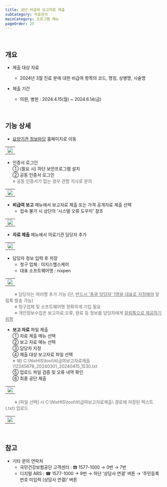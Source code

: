 ```yaml
---
title: 공단 비급여 보고자료 제출
subCategory: 자료관리
mainCategory: 프로그램 메뉴
pageOrder: 25
---
```


<br>

## 개요

- 제출 대상 자료
    - 2024년 3월 진료 분에 대한 비급여 항목의 코드, 명칭, 상병명, 시술명

- 제출 기간
    - 의원, 병원 : 2024.4.15(월) ~ 2024.6.14(금)

<br>

## 기능 상세

- [요양기관 정보마당](https://medicare.nhis.or.kr) 홈페이지로 이동
<table class="imgBox">
    <td class="imgBox">
        <a href="/images/{{page.url}}_1.png" target="_blank">
            <img class="minCenter" src="/images/{{page.url}}_1.png">
        </a>
    </td>
</table>

- 인증서 로그인
<br><span style="color:#696868; padding-left: 0px;"></span>
    ① (필요 시) 하단 보안프로그램 설치
<br><span style="color:#696868; padding-left: 0px;"></span>
    ② 공동 인증서 로그인
<br><span style="color:#696868; padding-left: 0px;">
    ※ 공동 인증서가 없는 경우 관할 지사로 문의</span>
<table class="imgBox">
    <td class="imgBox">
        <a href="/images/{{page.url}}_2.png" target="_blank">
            <img class="minCenter" src="/images/{{page.url}}_2.png">
        </a>
    </td>
</table>

- **비급여 보고** 메뉴에서 보고자료 제출 또는 가격 공개자료 제출 선택
    - 접속 불가 시 상단의 '시스템 오류 도우미' 참조
<table class="imgBox">
    <td class="imgBox">
        <a href="/images/{{page.url}}_3.png" target="_blank">
            <img class="minCenter" src="/images/{{page.url}}_3.png">
        </a>
    </td>
</table>

- **자료 제출** 메뉴에서 의료기관 담당자 추가
<table class="imgBox">
    <td class="imgBox">
        <a href="/images/{{page.url}}_5.png" target="_blank">
            <img class="minCenter" src="/images/{{page.url}}_5.png">
        </a>
    </td>
</table>

- 담당자 정보 입력 후 저장
    - 청구 업체 : 이지스헬스케어
    - 대표 소프트웨어명 : nixpen
<table class="imgBox">
    <td class="imgBox">
        <a href="/images/{{page.url}}_6.png" target="_blank">
            <img class="minCenter" src="/images/{{page.url}}_6.png">
        </a>
    </td>
</table>
<span style="color:#696868; padding-left: 30px;">        ※ 담당자는 여러명 추가 가능 (단, <U>반드시 '총괄 담당자' 1명을 대표로 지정해야</U> 알림톡 발송 가능)</span>
<br>
<span style="color:#696868; padding-left: 30px;">        ※ 청구업체 및 소프트웨어명 정확하게 기입 필요</span>
<br>
<span style="color:#696868; padding-left: 30px;">        ※ 개인정보수집은 보고자료 오류, 완료 등 정보를 담당자에게 <U>알림톡으로 제공하기 위함</U></span>

- **보고 자료** 파일 제출
<br><span style="color:#696868; padding-left: 0px;"></span>
    ① 자료 제출 메뉴 선택
<br><span style="color:#696868; padding-left: 0px;"></span>
    ② 보고 자료 메뉴 선택
<br><span style="color:#696868; padding-left: 0px;"></span>
    ③ 담당자 지정
<br><span style="color:#696868; padding-left: 0px;"></span>
    ④ 제출 대상 보고자료 파일 선택
<br><span style="color:#696868; padding-left: 0px;">        ※ 예) C:\NixHIS\tool\비급여보고자료제출\12345678_20240301_20240415_1530.txt</span>
<br><span style="color:#696868; padding-left: 0px;"></span>
    ⑤ 업로드 파일 검증 및 오류 내역 확인
<br><span style="color:#696868; padding-left: 0px;"></span>
    ⑥ 최종 공단 제출
<table class="imgBox">
    <td class="imgBox">
        <a href="/images/{{page.url}}_7.png" target="_blank">
            <img class="minCenter" src="/images/{{page.url}}_7.png">
        </a>
    </td>
</table>

<span style="color:#696868; padding-left: 30px;">        ※ [파일 선택] 시 C:\NixHIS\tool\비급여보고자료제출\ 경로에 저장된 텍스트(.txt) 업로드</span>
<table class="imgBox">
    <td class="imgBox">
        <a href="/images/{{page.url}}_8.png" target="_blank">
            <img class="minCenter" src="/images/{{page.url}}_8.png">
        </a>
    </td>
</table>

<br>

## 참고

- 기타 문의 연락처
    - 국민건강보험공단 고객센터 : ☎ 1577-1000 → 0번 → 7번
    - 디지털 ARS : ☎ 1577-1000 → 9번 → 하단 ‘상담사 연결’ 버튼 → ‘주민등록번호 미입력 (상담사 연결)’ 버튼